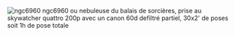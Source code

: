 ![ngc6960](/assets/ngc6960_cp.png)
ngc6960 ou nebuleuse du balais de sorcières, prise au skywatcher quattro 200p avec un canon 60d defiltré partiel, 30x2' de poses soit 1h de pose totale
